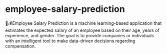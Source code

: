 # employee-salary-prediction
💸💰Employee Salary Prediction is a machine learning-based application that estimates the expected salary of an employee based on their age, years of experience, and gender. The goal is to provide companies or individuals with an intelligent tool to make data-driven decisions regarding compensation.
